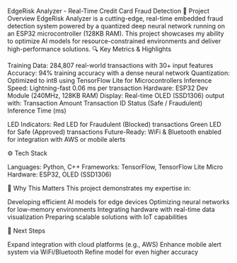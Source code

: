EdgeRisk Analyzer - Real-Time Credit Card Fraud Detection
🚀 Project Overview
EdgeRisk Analyzer is a cutting-edge, real-time embedded fraud detection system powered by a quantized deep neural network running on an ESP32 microcontroller (128KB RAM). This project showcases my ability to optimize AI models for resource-constrained environments and deliver high-performance solutions.
🔍 Key Metrics & Highlights

Training Data: 284,807 real-world transactions with 30+ input features
Accuracy: 94% training accuracy with a dense neural network
Quantization: Optimized to int8 using TensorFlow Lite for Microcontrollers
Inference Speed: Lightning-fast 0.06 ms per transaction
Hardware: ESP32 Dev Module (240MHz, 128KB RAM)
Display: Real-time OLED (SSD1306) output with:
Transaction Amount
Transaction ID
Status (Safe / Fraudulent)
Inference Time (ms)


LED Indicators: 
Red LED for Fraudulent (Blocked) transactions
Green LED for Safe (Approved) transactions
Future-Ready: WiFi & Bluetooth enabled for integration with AWS or mobile alerts

⚙️ Tech Stack

Languages: Python, C++
Frameworks: TensorFlow, TensorFlow Lite Micro
Hardware: ESP32, OLED (SSD1306)

🌟 Why This Matters
This project demonstrates my expertise in:

Developing efficient AI models for edge devices
Optimizing neural networks for low-memory environments
Integrating hardware with real-time data visualization
Preparing scalable solutions with IoT capabilities

🚧 Next Steps

Expand integration with cloud platforms (e.g., AWS)
Enhance mobile alert system via WiFi/Bluetooth
Refine model for even higher accuracy

